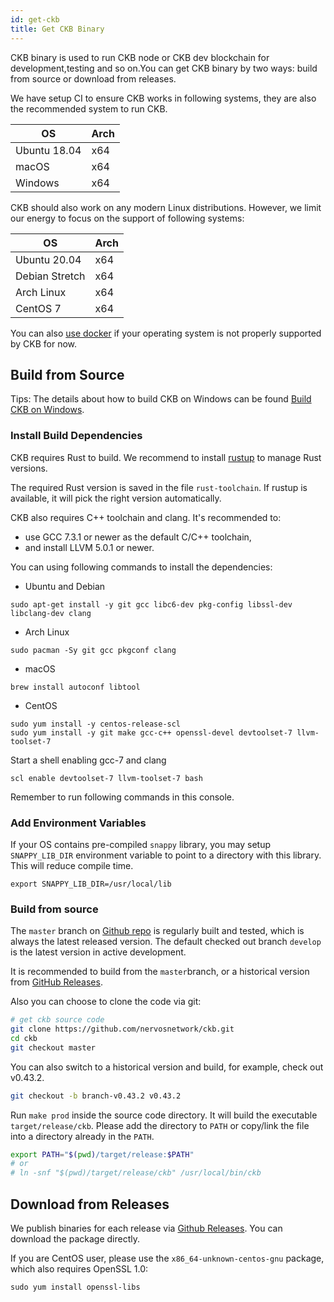 ```yaml
---
id: get-ckb
title: Get CKB Binary
---
```


CKB binary is used to run CKB node or CKB dev blockchain for development,testing and so on.You can get CKB binary by two ways: build from source or download from releases. 

We have setup CI to ensure CKB works in following systems, they are also the recommended system to run CKB.

OS           | Arch
-------------|------
Ubuntu 18.04 | x64
macOS        | x64
Windows      | x64

CKB should also work on any modern Linux distributions. However, we limit our
energy to focus on the support of following systems:

OS             | Arch
---------------|------
Ubuntu 20.04   | x64
Debian Stretch | x64
Arch Linux     | x64
CentOS 7       | x64

You can also [use docker](run-ckb-with-docker.md) if your operating system is
not properly supported by CKB for now.

## Build from Source

Tips: The details about how to build CKB on Windows can be found [Build CKB on Windows](ckb-on-windows.md).

### Install Build Dependencies

CKB requires Rust to build. We recommend to install [rustup](https://www.rustup.rs/) to manage Rust versions.

The required Rust version is saved in the file `rust-toolchain`. If rustup is
available, it will pick the right version automatically.

CKB also requires C++ toolchain and clang. It's recommended to:

- use GCC 7.3.1 or newer as the default C/C++ toolchain,
- and install LLVM 5.0.1 or newer.

You can using following commands to install the dependencies:

* Ubuntu and Debian

```shell
sudo apt-get install -y git gcc libc6-dev pkg-config libssl-dev libclang-dev clang
```

* Arch Linux

```shell
sudo pacman -Sy git gcc pkgconf clang
```

* macOS

```shell
brew install autoconf libtool
```

* CentOS

```shell
sudo yum install -y centos-release-scl
sudo yum install -y git make gcc-c++ openssl-devel devtoolset-7 llvm-toolset-7
```

Start a shell enabling gcc-7 and clang

```shell
scl enable devtoolset-7 llvm-toolset-7 bash
```

Remember to run following commands in this console.

### Add Environment Variables

If your OS contains pre-compiled `snappy` library, you may setup
`SNAPPY_LIB_DIR` environment variable to point to a directory with this
library. This will reduce compile time.

```shell
export SNAPPY_LIB_DIR=/usr/local/lib
```

### Build from source

The `master` branch on [Github repo](https://github.com/nervosnetwork/ckb) is regularly built and tested, which is always the latest
released version. The default checked out branch `develop` is the latest
version in active development.

It is recommended to build from the `master`branch,
or a historical version from [GitHub Releases](https://github.com/nervosnetwork/ckb/releases).

Also you can choose to clone the code via git:

```bash
# get ckb source code
git clone https://github.com/nervosnetwork/ckb.git
cd ckb
git checkout master
```

You can also switch to a historical version and build, for example, check out
v0.43.2.

```bash
git checkout -b branch-v0.43.2 v0.43.2
```

Run `make prod` inside the source code directory. It will build the executable
`target/release/ckb`. Please add the directory to `PATH` or copy/link the file
into a directory already in the `PATH`.

```bash
export PATH="$(pwd)/target/release:$PATH"
# or
# ln -snf "$(pwd)/target/release/ckb" /usr/local/bin/ckb
```
## Download from Releases

We publish binaries for each release via [Github Releases](https://github.com/nervosnetwork/ckb/releases). You can download the package directly.

If you are CentOS user, please use the `x86_64-unknown-centos-gnu` package, which also
requires OpenSSL 1.0:

```shell
sudo yum install openssl-libs
```

